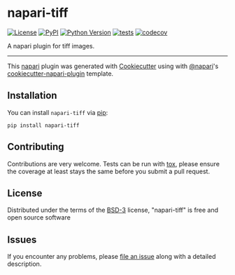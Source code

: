 # napari-tiff

[![License](https://img.shields.io/pypi/l/napari-tiff.svg?color=green)](https://github.com/napari/napari-tiff/raw/master/LICENSE)
[![PyPI](https://img.shields.io/pypi/v/napari-tiff.svg?color=green)](https://pypi.org/project/napari-tiff)
[![Python Version](https://img.shields.io/pypi/pyversions/napari-tiff.svg?color=green)](https://python.org)
[![tests](https://github.com/napari/napari-tiff/workflows/test-and-deploy/badge.svg)](https://github.com/napari/napari-tiff/actions)
[![codecov](https://codecov.io/gh/GenevieveBuckley/napari-tiff/branch/master/graph/badge.svg)](https://codecov.io/gh/GenevieveBuckley/napari-tiff)

A napari plugin for tiff images.

----------------------------------

This [napari] plugin was generated with [Cookiecutter] using with [@napari]'s [cookiecutter-napari-plugin] template.

<!--
Don't miss the full getting started guide to set up your new package:
https://github.com/napari/cookiecutter-napari-plugin#getting-started

and review the napari docs for plugin developers:
https://napari.org/docs/plugins/index.html
-->

## Installation

You can install `napari-tiff` via [pip]:

    pip install napari-tiff

## Contributing

Contributions are very welcome. Tests can be run with [tox], please ensure
the coverage at least stays the same before you submit a pull request.

## License

Distributed under the terms of the [BSD-3] license,
"napari-tiff" is free and open source software

## Issues

If you encounter any problems, please [file an issue] along with a detailed description.

[napari]: https://github.com/napari/napari
[Cookiecutter]: https://github.com/audreyr/cookiecutter
[@napari]: https://github.com/napari
[MIT]: http://opensource.org/licenses/MIT
[BSD-3]: http://opensource.org/licenses/BSD-3-Clause
[GNU GPL v3.0]: http://www.gnu.org/licenses/gpl-3.0.txt
[GNU LGPL v3.0]: http://www.gnu.org/licenses/lgpl-3.0.txt
[Apache Software License 2.0]: http://www.apache.org/licenses/LICENSE-2.0
[Mozilla Public License 2.0]: https://www.mozilla.org/media/MPL/2.0/index.txt
[cookiecutter-napari-plugin]: https://github.com/napari/cookiecutter-napari-plugin
[file an issue]: https://github.com/napari/napari-tiff/issues
[napari]: https://github.com/napari/napari
[tox]: https://tox.readthedocs.io/en/latest/
[pip]: https://pypi.org/project/pip/
[PyPI]: https://pypi.org/
